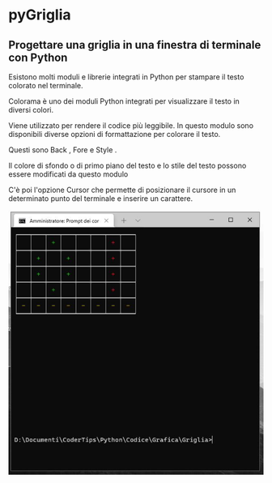 # pyGriglia
## Progettare una griglia in una finestra di terminale con Python

Esistono molti moduli e librerie integrati in Python per stampare il testo colorato nel terminale. 

Colorama è uno dei moduli Python integrati per visualizzare il testo in diversi colori. 

Viene utilizzato per rendere il codice più leggibile. In questo modulo sono disponibili diverse opzioni di formattazione per colorare il testo. 

Questi sono Back , Fore e Style . 

Il colore di sfondo o di primo piano del testo e lo stile del testo possono essere modificati da questo modulo

C'è poi l'opzione Cursor che permette di posizionare il cursore in un determinato punto del terminale e inserire un carattere.

![image](https://github.com/DannyOnkies/pyGriglia/blob/main/Cattura.JPG)



